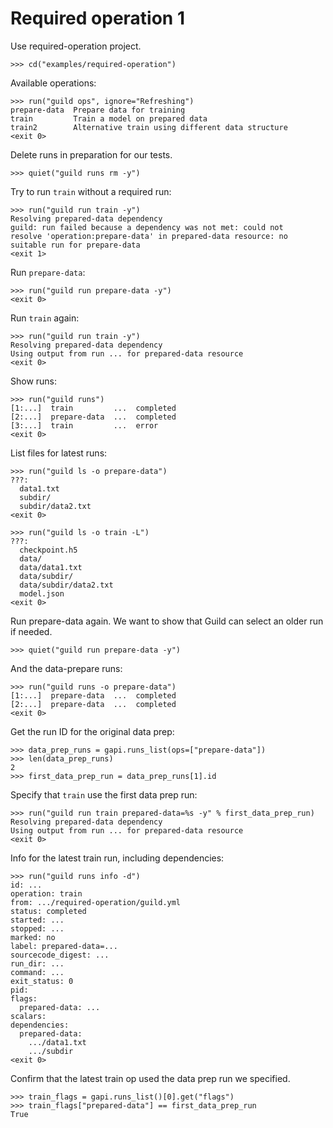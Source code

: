 # Required operation 1

Use required-operation project.

    >>> cd("examples/required-operation")

Available operations:

    >>> run("guild ops", ignore="Refreshing")
    prepare-data  Prepare data for training
    train         Train a model on prepared data
    train2        Alternative train using different data structure
    <exit 0>

Delete runs in preparation for our tests.

    >>> quiet("guild runs rm -y")

Try to run `train` without a required run:

    >>> run("guild run train -y")
    Resolving prepared-data dependency
    guild: run failed because a dependency was not met: could not
    resolve 'operation:prepare-data' in prepared-data resource: no
    suitable run for prepare-data
    <exit 1>

Run `prepare-data`:

    >>> run("guild run prepare-data -y")
    <exit 0>

Run `train` again:

    >>> run("guild run train -y")
    Resolving prepared-data dependency
    Using output from run ... for prepared-data resource
    <exit 0>

Show runs:

    >>> run("guild runs")
    [1:...]  train         ...  completed
    [2:...]  prepare-data  ...  completed
    [3:...]  train         ...  error
    <exit 0>

List files for latest runs:

    >>> run("guild ls -o prepare-data")
    ???:
      data1.txt
      subdir/
      subdir/data2.txt
    <exit 0>

    >>> run("guild ls -o train -L")
    ???:
      checkpoint.h5
      data/
      data/data1.txt
      data/subdir/
      data/subdir/data2.txt
      model.json
    <exit 0>

Run prepare-data again. We want to show that Guild can select an older
run if needed.

    >>> quiet("guild run prepare-data -y")

And the data-prepare runs:

    >>> run("guild runs -o prepare-data")
    [1:...]  prepare-data  ...  completed
    [2:...]  prepare-data  ...  completed
    <exit 0>

Get the run ID for the original data prep:

    >>> data_prep_runs = gapi.runs_list(ops=["prepare-data"])
    >>> len(data_prep_runs)
    2
    >>> first_data_prep_run = data_prep_runs[1].id

Specify that `train` use the first data prep run:

    >>> run("guild run train prepared-data=%s -y" % first_data_prep_run)
    Resolving prepared-data dependency
    Using output from run ... for prepared-data resource
    <exit 0>

Info for the latest train run, including dependencies:

    >>> run("guild runs info -d")
    id: ...
    operation: train
    from: .../required-operation/guild.yml
    status: completed
    started: ...
    stopped: ...
    marked: no
    label: prepared-data=...
    sourcecode_digest: ...
    run_dir: ...
    command: ...
    exit_status: 0
    pid:
    flags:
      prepared-data: ...
    scalars:
    dependencies:
      prepared-data:
        .../data1.txt
        .../subdir
    <exit 0>

Confirm that the latest train op used the data prep run we specified.

    >>> train_flags = gapi.runs_list()[0].get("flags")
    >>> train_flags["prepared-data"] == first_data_prep_run
    True
